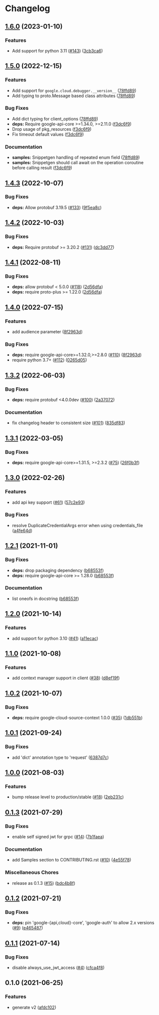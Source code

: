 # Changelog

## [1.6.0](https://github.com/googleapis/python-debugger-client/compare/v1.5.0...v1.6.0) (2023-01-10)


### Features

* Add support for python 3.11 ([#143](https://github.com/googleapis/python-debugger-client/issues/143)) ([3cb3ca6](https://github.com/googleapis/python-debugger-client/commit/3cb3ca68b6f4b8ff4e88d996c7391420498ea35a))

## [1.5.0](https://github.com/googleapis/python-debugger-client/compare/v1.4.3...v1.5.0) (2022-12-15)


### Features

* Add support for `google.cloud.debugger.__version__` ([78ffd89](https://github.com/googleapis/python-debugger-client/commit/78ffd890fba217e03febe8b5ff858515cf43f555))
* Add typing to proto.Message based class attributes ([78ffd89](https://github.com/googleapis/python-debugger-client/commit/78ffd890fba217e03febe8b5ff858515cf43f555))


### Bug Fixes

* Add dict typing for client_options ([78ffd89](https://github.com/googleapis/python-debugger-client/commit/78ffd890fba217e03febe8b5ff858515cf43f555))
* **deps:** Require google-api-core &gt;=1.34.0, >=2.11.0  ([f3dc6f9](https://github.com/googleapis/python-debugger-client/commit/f3dc6f9ede689f48486a9c84c7c233d6508f7fb9))
* Drop usage of pkg_resources ([f3dc6f9](https://github.com/googleapis/python-debugger-client/commit/f3dc6f9ede689f48486a9c84c7c233d6508f7fb9))
* Fix timeout default values ([f3dc6f9](https://github.com/googleapis/python-debugger-client/commit/f3dc6f9ede689f48486a9c84c7c233d6508f7fb9))


### Documentation

* **samples:** Snippetgen handling of repeated enum field ([78ffd89](https://github.com/googleapis/python-debugger-client/commit/78ffd890fba217e03febe8b5ff858515cf43f555))
* **samples:** Snippetgen should call await on the operation coroutine before calling result ([f3dc6f9](https://github.com/googleapis/python-debugger-client/commit/f3dc6f9ede689f48486a9c84c7c233d6508f7fb9))

## [1.4.3](https://github.com/googleapis/python-debugger-client/compare/v1.4.2...v1.4.3) (2022-10-07)


### Bug Fixes

* **deps:** Allow protobuf 3.19.5 ([#133](https://github.com/googleapis/python-debugger-client/issues/133)) ([9f5ea8c](https://github.com/googleapis/python-debugger-client/commit/9f5ea8cafb8f9f5d39e827927b75bc076cba2504))

## [1.4.2](https://github.com/googleapis/python-debugger-client/compare/v1.4.1...v1.4.2) (2022-10-03)


### Bug Fixes

* **deps:** Require protobuf >= 3.20.2 ([#131](https://github.com/googleapis/python-debugger-client/issues/131)) ([dc3dd77](https://github.com/googleapis/python-debugger-client/commit/dc3dd77a7c07ea07c902ea027dcda9581e700c37))

## [1.4.1](https://github.com/googleapis/python-debugger-client/compare/v1.4.0...v1.4.1) (2022-08-11)


### Bug Fixes

* **deps:** allow protobuf < 5.0.0 ([#118](https://github.com/googleapis/python-debugger-client/issues/118)) ([2d56dfa](https://github.com/googleapis/python-debugger-client/commit/2d56dfa0703364b0ed5f28008426cda180ab4403))
* **deps:** require proto-plus >= 1.22.0 ([2d56dfa](https://github.com/googleapis/python-debugger-client/commit/2d56dfa0703364b0ed5f28008426cda180ab4403))

## [1.4.0](https://github.com/googleapis/python-debugger-client/compare/v1.3.2...v1.4.0) (2022-07-15)


### Features

* add audience parameter ([8f2963d](https://github.com/googleapis/python-debugger-client/commit/8f2963d5dcaffec289b4653eafd29aa7915ae16f))


### Bug Fixes

* **deps:** require google-api-core>=1.32.0,>=2.8.0 ([#110](https://github.com/googleapis/python-debugger-client/issues/110)) ([8f2963d](https://github.com/googleapis/python-debugger-client/commit/8f2963d5dcaffec289b4653eafd29aa7915ae16f))
* require python 3.7+ ([#112](https://github.com/googleapis/python-debugger-client/issues/112)) ([0265d05](https://github.com/googleapis/python-debugger-client/commit/0265d053c9ec5c82e139268388560213e2f32985))

## [1.3.2](https://github.com/googleapis/python-debugger-client/compare/v1.3.1...v1.3.2) (2022-06-03)


### Bug Fixes

* **deps:** require protobuf <4.0.0dev ([#100](https://github.com/googleapis/python-debugger-client/issues/100)) ([2a37072](https://github.com/googleapis/python-debugger-client/commit/2a37072151041db69d2c71fd31a9e5bfa5256218))


### Documentation

* fix changelog header to consistent size ([#101](https://github.com/googleapis/python-debugger-client/issues/101)) ([835df83](https://github.com/googleapis/python-debugger-client/commit/835df83d50beeb0ab452264f2ebb7cc8657b8c0a))

## [1.3.1](https://github.com/googleapis/python-debugger-client/compare/v1.3.0...v1.3.1) (2022-03-05)


### Bug Fixes

* **deps:** require google-api-core>=1.31.5, >=2.3.2 ([#75](https://github.com/googleapis/python-debugger-client/issues/75)) ([26f0b3f](https://github.com/googleapis/python-debugger-client/commit/26f0b3f4f0f0ae325d61bdb69e711dee288d8c93))

## [1.3.0](https://github.com/googleapis/python-debugger-client/compare/v1.2.1...v1.3.0) (2022-02-26)


### Features

* add api key support ([#61](https://github.com/googleapis/python-debugger-client/issues/61)) ([57c2e93](https://github.com/googleapis/python-debugger-client/commit/57c2e9396b2b56e7bed4fe49d68f2cb0a9495a22))


### Bug Fixes

* resolve DuplicateCredentialArgs error when using credentials_file ([a4fe64d](https://github.com/googleapis/python-debugger-client/commit/a4fe64ddb07ff580ec7ba64fe02629678117a1bf))

## [1.2.1](https://www.github.com/googleapis/python-debugger-client/compare/v1.2.0...v1.2.1) (2021-11-01)


### Bug Fixes

* **deps:** drop packaging dependency ([b68553f](https://www.github.com/googleapis/python-debugger-client/commit/b68553ff06d1f13cc77eb64909b53758e1610fd0))
* **deps:** require google-api-core >= 1.28.0 ([b68553f](https://www.github.com/googleapis/python-debugger-client/commit/b68553ff06d1f13cc77eb64909b53758e1610fd0))


### Documentation

* list oneofs in docstring ([b68553f](https://www.github.com/googleapis/python-debugger-client/commit/b68553ff06d1f13cc77eb64909b53758e1610fd0))

## [1.2.0](https://www.github.com/googleapis/python-debugger-client/compare/v1.1.0...v1.2.0) (2021-10-14)


### Features

* add support for python 3.10 ([#41](https://www.github.com/googleapis/python-debugger-client/issues/41)) ([a11ecac](https://www.github.com/googleapis/python-debugger-client/commit/a11ecacecab3f313cdda5128c3b6a1e117c694ab))

## [1.1.0](https://www.github.com/googleapis/python-debugger-client/compare/v1.0.2...v1.1.0) (2021-10-08)


### Features

* add context manager support in client ([#38](https://www.github.com/googleapis/python-debugger-client/issues/38)) ([d8ef19f](https://www.github.com/googleapis/python-debugger-client/commit/d8ef19fdee913a1b8988fd54938bf2b8f4b11233))

## [1.0.2](https://www.github.com/googleapis/python-debugger-client/compare/v1.0.1...v1.0.2) (2021-10-07)


### Bug Fixes

* **deps:** require google-cloud-source-context 1.0.0 ([#35](https://www.github.com/googleapis/python-debugger-client/issues/35)) ([1db551b](https://www.github.com/googleapis/python-debugger-client/commit/1db551b8a06f85377052f0408a59e012677f94ff))

## [1.0.1](https://www.github.com/googleapis/python-debugger-client/compare/v1.0.0...v1.0.1) (2021-09-24)


### Bug Fixes

* add 'dict' annotation type to 'request' ([6387d7c](https://www.github.com/googleapis/python-debugger-client/commit/6387d7c589f7c04f0d832b7976b5fa7d64956d99))

## [1.0.0](https://www.github.com/googleapis/python-debugger-client/compare/v0.1.3...v1.0.0) (2021-08-03)


### Features

* bump release level to production/stable ([#18](https://www.github.com/googleapis/python-debugger-client/issues/18)) ([2eb231c](https://www.github.com/googleapis/python-debugger-client/commit/2eb231ca3913485e2d33d7ca1c5aa0a7c69c6872))

## [0.1.3](https://www.github.com/googleapis/python-debugger-client/compare/v0.1.2...v0.1.3) (2021-07-29)


### Bug Fixes

* enable self signed jwt for grpc ([#14](https://www.github.com/googleapis/python-debugger-client/issues/14)) ([7b1faea](https://www.github.com/googleapis/python-debugger-client/commit/7b1faea9588b66d46bf51da09d337ba90ec7090f))


### Documentation

* add Samples section to CONTRIBUTING.rst ([#10](https://www.github.com/googleapis/python-debugger-client/issues/10)) ([4e55f78](https://www.github.com/googleapis/python-debugger-client/commit/4e55f78e0dfbc4cc804dce8d048c502bdd972ab7))


### Miscellaneous Chores

* release as 0.1.3 ([#15](https://www.github.com/googleapis/python-debugger-client/issues/15)) ([bdc4b8f](https://www.github.com/googleapis/python-debugger-client/commit/bdc4b8f52863c4993dcc8648e0fa50ba1654e3ff))

## [0.1.2](https://www.github.com/googleapis/python-debugger-client/compare/v0.1.1...v0.1.2) (2021-07-21)


### Bug Fixes

* **deps:** pin 'google-{api,cloud}-core', 'google-auth' to allow 2.x versions ([#9](https://www.github.com/googleapis/python-debugger-client/issues/9)) ([e465487](https://www.github.com/googleapis/python-debugger-client/commit/e465487f8c682efdacaf977085d3143af2d146da))

## [0.1.1](https://www.github.com/googleapis/python-debugger-client/compare/v0.1.0...v0.1.1) (2021-07-14)


### Bug Fixes

* disable always_use_jwt_access ([#4](https://www.github.com/googleapis/python-debugger-client/issues/4)) ([cfca4f8](https://www.github.com/googleapis/python-debugger-client/commit/cfca4f85fa8e59d6767536ff016fa9ae5b9a1c97))

## 0.1.0 (2021-06-25)


### Features

* generate v2 ([afdc102](https://www.github.com/googleapis/python-debugger-client/commit/afdc102ffec8e0f2c9129be6200ecebfe66e1cbe))
